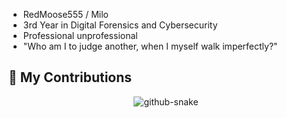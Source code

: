 - RedMoose555 / Milo
- 3rd Year in Digital Forensics and Cybersecurity
- Professional unprofessional
- "Who am I to judge another, when I myself walk imperfectly?"


## 🐍 My Contributions

<div align="center">
  <picture>
    <source media="(prefers-color-scheme: dark)" srcset="https://raw.githubusercontent.com/RedMoose555/RedMoose555/output/github-contribution-grid-snake-dark.svg" />
    <source media="(prefers-color-scheme: light)" srcset="https://raw.githubusercontent.com/RedMoose555/RedMoose555/output/github-contribution-grid-snake.svg" />
    <img alt="github-snake" src="https://raw.githubusercontent.com/RedMoose555/RedMoose555/output/github-contribution-grid-snake.svg" />
  </picture>
</div>


<!---
RedMoose555/RedMoose555 is a ✨ special ✨ repository because its `README.md` (this file) appears on your GitHub profile.
You can click the Preview link to take a look at your changes.
--->
